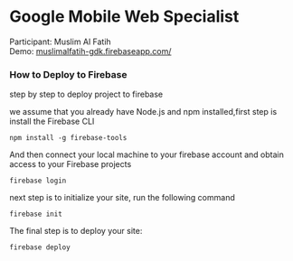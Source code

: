 # Google Mobile Web Specialist

Participant: Muslim Al Fatih\
Demo: [muslimalfatih-gdk.firebaseapp.com/](https://muslimalfatih-gdk.firebaseapp.com/)

### How to Deploy to Firebase

step by step to deploy project to firebase

we assume that you already have Node.js and npm installed,first step is install the Firebase CLI

```
npm install -g firebase-tools
```

And then connect your local machine to your firebase account and obtain access to your Firebase projects 

```
firebase login
```

next step is to initialize your site, run the following command

```
firebase init
```

The final step is to deploy your site:

```
firebase deploy
```
